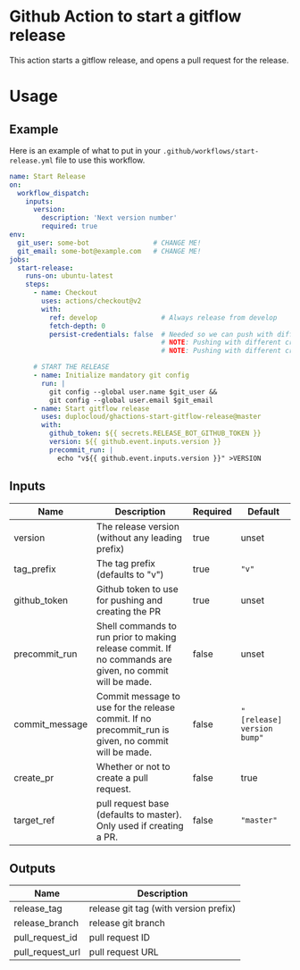# Github Action to start a gitflow release

This action starts a gitflow release, and opens a pull request for the release.

# Usage

## Example

Here is an example of what to put in your `.github/workflows/start-release.yml` file to use this workflow.

```yaml
name: Start Release
on:
  workflow_dispatch:
    inputs:
      version:
        description: 'Next version number'
        required: true
env:
  git_user: some-bot                # CHANGE ME!
  git_email: some-bot@example.com   # CHANGE ME!
jobs:
  start-release:
    runs-on: ubuntu-latest
    steps:
      - name: Checkout
        uses: actions/checkout@v2
        with:
          ref: develop                # Always release from develop
          fetch-depth: 0
          persist-credentials: false  # Needed so we can push with different credentials.
                                      # NOTE: Pushing with different credentials allows admins to push protected branches.
                                      # NOTE: Pushing with different credentials allow workflows to trigger from the push.

      # START THE RELEASE
      - name: Initialize mandatory git config
        run: |
          git config --global user.name $git_user &&
          git config --global user.email $git_email
      - name: Start gitflow release
        uses: duplocloud/ghactions-start-gitflow-release@master
        with:
          github_token: ${{ secrets.RELEASE_BOT_GITHUB_TOKEN }}
          version: ${{ github.event.inputs.version }}
          precommit_run: |
            echo "v${{ github.event.inputs.version }}" >VERSION
```

## Inputs

| Name | Description | Required | Default |
|------|-------------|----------|---------|
| version | The release version (without any leading prefix) | true | unset |
| tag_prefix | The tag prefix (defaults to "v") | true | `"v"` |
| github_token | Github token to use for pushing and creating the PR | true | unset |
| precommit_run | Shell commands to run prior to making release commit.  If no commands are given, no commit will be made. | false | unset |
| commit_message | Commit message to use for the release commit.  If no precommit_run is given, no commit will be made. | false | `"[release] version bump"` |
| create_pr | Whether or not to create a pull request. | false | true |
| target_ref | pull request base (defaults to master).  Only used if creating a PR. | false | `"master"` |

## Outputs

| Name | Description |
|------|-------------|
| release_tag | release git tag (with version prefix) |
| release_branch | release git branch |
| pull_request_id | pull request ID |
| pull_request_url | pull request URL |
